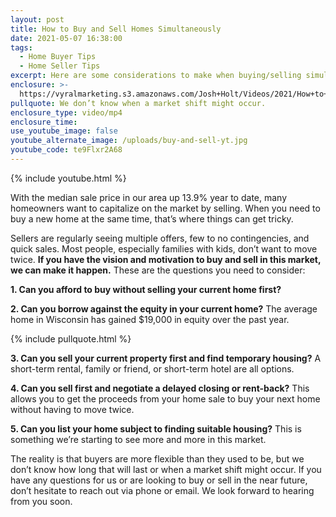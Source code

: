 ```yaml
---
layout: post
title: How to Buy and Sell Homes Simultaneously
date: 2021-05-07 16:38:00
tags:
  - Home Buyer Tips
  - Home Seller Tips
excerpt: Here are some considerations to make when buying/selling simultaneously.
enclosure: >-
  https://vyralmarketing.s3.amazonaws.com/Josh+Holt/Videos/2021/How+to+Buy+and+Sell+Homes+Simultaneously.mp4
pullquote: We don’t know when a market shift might occur.
enclosure_type: video/mp4
enclosure_time:
use_youtube_image: false
youtube_alternate_image: /uploads/buy-and-sell-yt.jpg
youtube_code: te9Flxr2A68
---
```

{% include youtube.html %}

With the median sale price in our area up 13.9% year to date, many homeowners want to capitalize on the market by selling. When you need to buy a new home at the same time, that’s where things can get tricky.

Sellers are regularly seeing multiple offers, few to no contingencies, and quick sales. Most people, especially families with kids, don’t want to move twice. **If you have the vision and motivation to buy and sell in this market, we can make it happen.** These are the questions you need to consider:

**1\. Can you afford to buy without selling your current home first?**

**2\. Can you borrow against the equity in your current home?** The average home in Wisconsin has gained $19,000 in equity over the past year.&nbsp;

{% include pullquote.html %}

**3\. Can you sell your current property first and find temporary housing?** A short-term rental, family or friend, or short-term hotel are all options.

**4\. Can you sell first and negotiate a delayed closing or rent-back?** This allows you to get the proceeds from your home sale to buy your next home without having to move twice.

**5\. Can you list your home subject to finding suitable housing?** This is something we’re starting to see more and more in this market.

The reality is that buyers are more flexible than they used to be, but we don’t know how long that will last or when a market shift might occur. If you have any questions for us or are looking to buy or sell in the near future, don’t hesitate to reach out via phone or email. We look forward to hearing from you soon.
